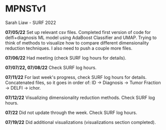 # MPNSTv1
Sarah Liaw - SURF 2022

**07/05/22** Set up relevant csv files.
Completed first version of code for delfi+diagnosis ML model
using AdaBoost Classifier and UMAP. Trying to think of methods
to visualize how to compare different dimensionality reduction techniques.
I also need to push a couple more files.

**07/06/22** Had meeting (check SURF log hours for details).

**07/07/22, 07/08/22** Check SURF log hours.

**07/11/22** For last week's progress, check SURF log hours for
details. Concatenated files, so it goes in order of:
ID -> Diagnosis -> Tumor Fraction -> DELFI -> ichor.

**07/12/22** Visualizing dimensionality reduction methods. Check
SURF log hours.

**07/22** Did not update through the week. Check SURF log hours.

**07/19/22** Did additional visualizations (visualizations section
completed).